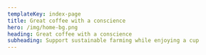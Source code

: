 ```yaml
---
templateKey: index-page
title: Great coffee with a conscience
hero: /img/home-bg.png
heading: Great coffee with a conscience
subheading: Support sustainable farming while enjoying a cup
---
```


